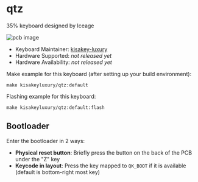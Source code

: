 # qtz

35% keyboard designed by Iceage

![pcb image](https://i.imgur.com/D2OmIkUh.png)

* Keyboard Maintainer: [kisakey-luxury](https://github.com/kisakey-luxury)
* Hardware Supported: *not released yet*
* Hardware Availability: *not released yet*

Make example for this keyboard (after setting up your build environment):

    make kisakeyluxury/qtz:default

Flashing example for this keyboard:

    make kisakeyluxury/qtz:default:flash
    
## Bootloader

Enter the bootloader in 2 ways:

* **Physical reset button**: Briefly press the button on the back of the PCB under the "Z" key
* **Keycode in layout**: Press the key mapped to `QK_BOOT` if it is available (default is bottom-right most key)